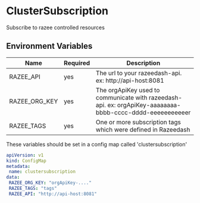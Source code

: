 # ClusterSubscription

Subscribe to razee controlled resources

## Environment Variables
<!--Markdownlint-disable MD034-->
<!--Markdownlint-disable MD013-->
| Name | Required | Description |
| ---- | -------- | ------------- |
| RAZEE_API           | yes | The url to your razeedash-api. ex: http://api-host:8081|
| RAZEE_ORG_KEY       | yes | The orgApiKey used to communicate with razeedash-api. ex: orgApiKey-aaaaaaaa-bbbb-cccc-dddd-eeeeeeeeeeer |
| RAZEE_TAGS          | yes | One or more subscription tags which were defined in Razeedash  |

These variables should be set in a config map called 'clustersubscription'

```yaml
apiVersion: v1
kind: ConfigMap
metadata:
 name: clustersubscription
data:
 RAZEE_ORG_KEY: "orgApiKey-...."
 RAZEE_TAGS: "tags"
 RAZEE_API: "http://api-host:8081"
```
